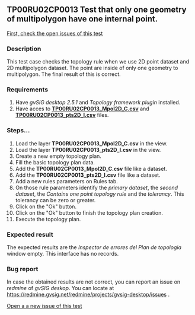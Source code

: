 ## TP00RU02CP0013 Test that only one geometry of multipolygon have one internal point.

[First, check the open issues of this test](https://redmine.gvsig.net/redmine/projects/gvsig-desktop/issues?utf8=%E2%9C%93&set_filter=1&f%5B%5D=status_id&op%5Bstatus_id%5D=o&f%5B%5D=subject&op%5Bsubject%5D=%7E&v%5Bsubject%5D%5B%5D=TP00RU02CP0013&f%5B%5D=&c%5B%5D=tracker&c%5B%5D=status&c%5B%5D=priority&c%5B%5D=subject&c%5B%5D=assigned_to&c%5B%5D=updated_on&group_by=)

### Description

This test case checks the topology rule when we use 2D point dataset and 2D multipolygon dataset. The point are inside of only one geometry to multipolygon. The final result of this is correct.

### Requirements

1. Have *gvSIG desktop 2.5.1* and *Topology framework plugin* installed.
2. Have acces to [**TP00RU02CP0013_Mpol2D_C.csv**](https://github.com/jolicar/TopologyRuleContainsOnePointPolygon/blob/master/testing/cases/TP00_TopologyRules/RU02_ContainsOnePoint/CP0013_ptsC_MpolI/TP00RU02CP0013_Mpol2D_C.csv) and [**TP00RU02CP0013_pts2D_I.csv**](https://github.com/jolicar/TopologyRuleContainsOnePointPolygon/blob/master/testing/cases/TP00_TopologyRules/RU02_ContainsOnePoint/CP0013_ptsC_MpolI/TP00RU02CP0013_pts2D_I.csv) files.

### Steps...

1. Load the layer **TP00RU02CP0013_Mpol2D_C.csv** in the view.
2. Load the layer **TP00RU02CP0013_pts2D_I.csv** in the view.
3. Create a new empty topology plan.
4. Fill the basic topology plan data.
5. Add the **TP00RU02CP0013_Mpol2D_C.csv** file like a dataset.
6. Add the **TP00RU02CP0013_pts2D_I.csv** file like a dataset.
7. Add a new rules parameters on Rules tab.
8. On those rule parameters identify the *primary dataset*, the *second dataset*, the *Contains one point topology rule* and the *tolerancy*. This tolerancy can be zero or greater.
9. Click on the "Ok" button.
10. Click on the "Ok" button to finish the topology plan creation.
11. Execute the topology plan.

### Expected result

The expected results are the *Inspector de errores del Plan de topologia* window empty. This interface has no records.


### Bug report


In case the obtained results are not correct, you can report an issue on *redmine* of *gvSIG deskop*. You can locate at
https://redmine.gvsig.net/redmine/projects/gvsig-desktop/issues .

[Open a a new issue of this test](https://redmine.gvsig.net/redmine/projects/gvsig-desktop/issues/new?issue[subject]=TP00RU02CP0013+Test+that+only+one+geometry+of+multipolygon+have+one+internal+point)